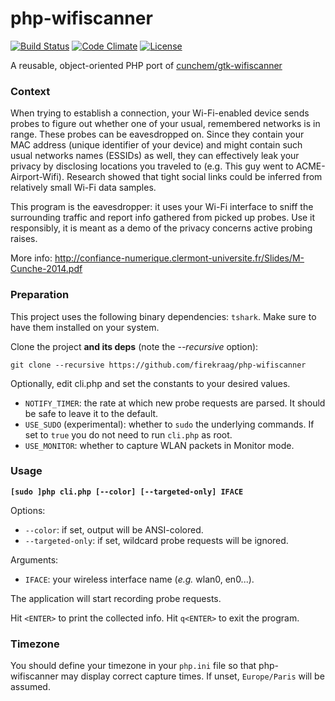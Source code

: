 # php-wifiscanner

[![Build Status](https://travis-ci.org/orgasmix/php-wifiscanner.svg?branch=master)](https://travis-ci.org/orgasmix/php-wifiscanner)
[![Code Climate](https://codeclimate.com/github/firekraag/php-wifiscanner/badges/gpa.svg)](https://codeclimate.com/github/firekraag/php-wifiscanner)
[![License](https://img.shields.io/badge/license-GPLv2-blue.svg)](http://www.gnu.org/licenses/gpl-2.0.html)

A reusable, object-oriented PHP port of [cunchem/gtk-wifiscanner](https://github.com/cunchem/gtk-wifiscanner)

### Context

When trying to establish a connection, your Wi-Fi-enabled device sends probes to figure out whether one of your usual, remembered networks is in range. These probes can be eavesdropped on. Since they contain your MAC address (unique identifier of your device) and might contain such usual networks names (ESSIDs) as well, they can effectively leak your privacy by disclosing locations you traveled to (e.g. This guy went to ACME-Airport-Wifi). Research showed that tight social links could be inferred from relatively small Wi-Fi data samples.

This program is the eavesdropper: it uses your Wi-Fi interface to sniff the surrounding traffic and report info gathered from picked up probes. Use it responsibly, it is meant as a demo of the privacy concerns active probing raises.

More info: http://confiance-numerique.clermont-universite.fr/Slides/M-Cunche-2014.pdf

### Preparation

This project uses the following binary dependencies: `tshark`.
Make sure to have them installed on your system.

Clone the project **and its deps** (note the *--recursive* option):

```shell
git clone --recursive https://github.com/firekraag/php-wifiscanner
```

Optionally, edit cli.php and set the constants to your desired values.
- `NOTIFY_TIMER`: the rate at which new probe requests are parsed. It should be safe to leave it to the default.
- `USE_SUDO` (experimental): whether to `sudo` the underlying commands. If set to `true` you do not need to run `cli.php` as root.
- `USE_MONITOR`: whether to capture WLAN packets in Monitor mode.

### Usage
**`[sudo ]php cli.php [--color] [--targeted-only] IFACE`**

Options:
- `--color`: if set, output will be ANSI-colored.
- `--targeted-only`: if set, wildcard probe requests will be ignored.

Arguments:
- `IFACE`: your wireless interface name (*e.g.* wlan0, en0...).

The application will start recording probe requests.

Hit `<ENTER>` to print the collected info.
Hit `q<ENTER>` to exit the program.

### Timezone
You should define your timezone in your `php.ini` file so that php-wifiscanner may display correct capture times.
If unset, `Europe/Paris` will be assumed.
